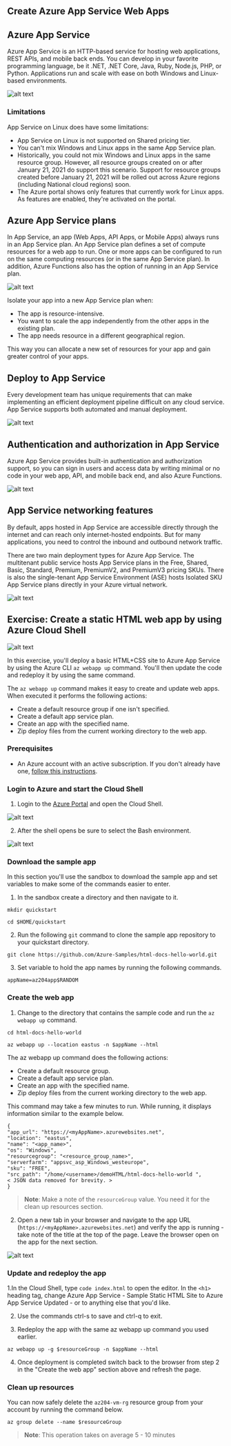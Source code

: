 ## Create Azure App Service Web Apps

## Azure App Service

Azure App Service is an HTTP-based service for hosting web applications, REST APIs, and mobile back ends. You can develop in your favorite programming language, be it .NET, .NET Core, Java, Ruby, Node.js, PHP, or Python. Applications run and scale with ease on both Windows and Linux-based environments.

![alt text](images/azure_app_service_01.png)

### Limitations

App Service on Linux does have some limitations:

 * App Service on Linux is not supported on Shared pricing tier.
 * You can't mix Windows and Linux apps in the same App Service plan.
 * Historically, you could not mix Windows and Linux apps in the same resource group. However, all resource groups created on or after January 21, 2021 do support this scenario. Support for resource groups created before January 21, 2021 will be rolled out across Azure regions (including National cloud regions) soon.
 * The Azure portal shows only features that currently work for Linux apps. As features are enabled, they're activated on the portal.

## Azure App Service plans

In App Service, an app (Web Apps, API Apps, or Mobile Apps) always runs in an App Service plan. An App Service plan defines a set of compute resources for a web app to run. One or more apps can be configured to run on the same computing resources (or in the same App Service plan). In addition, Azure Functions also has the option of running in an App Service plan.

![alt text](images/azure_app_service_02.png)

Isolate your app into a new App Service plan when:

 * The app is resource-intensive.
 * You want to scale the app independently from the other apps in the existing plan.
 * The app needs resource in a different geographical region.

This way you can allocate a new set of resources for your app and gain greater control of your apps.

## Deploy to App Service

Every development team has unique requirements that can make implementing an efficient deployment pipeline difficult on any cloud service. App Service supports both automated and manual deployment.

![alt text](images/azure_app_service_03.png)

## Authentication and authorization in App Service

Azure App Service provides built-in authentication and authorization support, so you can sign in users and access data by writing minimal or no code in your web app, API, and mobile back end, and also Azure Functions.

![alt text](images/azure_app_service_04.png)

## App Service networking features

By default, apps hosted in App Service are accessible directly through the internet and can reach only internet-hosted endpoints. But for many applications, you need to control the inbound and outbound network traffic.

There are two main deployment types for Azure App Service. The multitenant public service hosts App Service plans in the Free, Shared, Basic, Standard, Premium, PremiumV2, and PremiumV3 pricing SKUs. There is also the single-tenant App Service Environment (ASE) hosts Isolated SKU App Service plans directly in your Azure virtual network.

![alt text](images/azure_app_service_05.png)

## Exercise: Create a static HTML web app by using Azure Cloud Shell

![alt text](images/azure_app_service_06.png)

In this exercise, you'll deploy a basic HTML+CSS site to Azure App Service by using the Azure CLI `az webapp up` command. You'll then update the code and redeploy it by using the same command.

The `az webapp up` command makes it easy to create and update web apps. When executed it performs the following actions:

* Create a default resource group if one isn't specified.
* Create a default app service plan.
* Create an app with the specified name.
* Zip deploy files from the current working directory to the web app.


### Prerequisites

  * An Azure account with an active subscription. If you don't already have one, [follow this instructions](https://docs.google.com/document/d/1XEkiGWUC4_AzngZQLQnVt8yWCb3dft1HzXglUnJcJzM/edit#heading=h.c96x7dxoz6ej).
   

### Login to Azure and start the Cloud Shell
1. Login to the [Azure Portal](https://portal.azure.com/) and open the Cloud Shell.

![alt text](images/azure_app_service_07.png)

2. After the shell opens be sure to select the Bash environment.

![alt text](images/azure_app_service_08.png)


### Download the sample app

In this section you'll use the sandbox to download the sample app and set variables to make some of the commands easier to enter.

1. In the sandbox create a directory and then navigate to it.

```azurecli-interactive
mkdir quickstart

cd $HOME/quickstart
```

2. Run the following `git` command to clone the sample app repository to your quickstart directory.

```azurecli-interactive
git clone https://github.com/Azure-Samples/html-docs-hello-world.git
```

3. Set variable to hold the app names by running the following commands.

```azurecli-interactive
appName=az204app$RANDOM
```

### Create the web app

1. Change to the directory that contains the sample code and run the `az webapp up` command.

```azurecli-interactive
cd html-docs-hello-world

az webapp up --location eastus -n $appName --html
```

The az webapp up command does the following actions:

 * Create a default resource group.
 * Create a default app service plan.
 * Create an app with the specified name.
 * Zip deploy files from the current working directory to the web app.

This command may take a few minutes to run. While running, it displays information similar to the example below.

```azurecli-interactive
{
"app_url": "https://<myAppName>.azurewebsites.net",
"location": "eastus",
"name": "<app_name>",
"os": "Windows",
"resourcegroup": "<resource_group_name>",
"serverfarm": "appsvc_asp_Windows_westeurope",
"sku": "FREE",
"src_path": "/home/<username>/demoHTML/html-docs-hello-world ",
< JSON data removed for brevity. >
}
```
> **Note**: Make a note of the `resourceGroup` value. You need it for the clean up resources section.

2. Open a new tab in your browser and navigate to the app URL (`https://<myAppName>.azurewebsites.net`) and verify the app is running - take note of the title at the top of the page. Leave the browser open on the app for the next section.

![alt text](images/azure_app_service_09.png)

### Update and redeploy the app

1.In the Cloud Shell, type `code index.html` to open the editor. In the `<h1>` heading tag, change Azure App Service - Sample Static HTML Site to Azure App Service Updated - or to anything else that you'd like.

2. Use the commands ctrl-s to save and ctrl-q to exit.

3. Redeploy the app with the same az webapp up command you used earlier.

```azurecli-interactive
az webapp up -g $resourceGroup -n $appName --html
```

4. Once deployment is completed switch back to the browser from step 2 in the "Create the web app" section above and refresh the page.


### Clean up resources

You can now safely delete the `az204-vm-rg` resource group from your account by running the command below.

```azurecli-interactive
az group delete --name $resourceGroup
```

> **Note**: This operation takes on average 5 - 10 minutes
